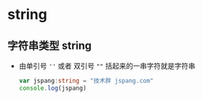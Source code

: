 # string

## 字符串类型 string

  - 由单引号 `''` 或者 双引号 `""` 括起来的一串字符就是字符串

    ```ts
    var jspang:string = "技术胖 jspang.com"
    console.log(jspang)
    ```

